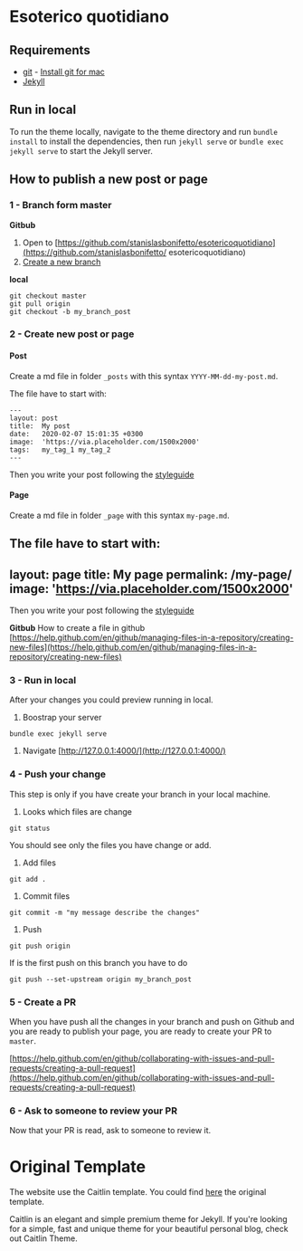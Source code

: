 # Esoterico quotidiano

## Requirements
 * [git](https://git-scm.com/) - [Install git for mac](https://git-scm.com/download/mac)
 * [Jekyll](https://jekyllrb.com/) 

## Run in local
To run the theme locally, navigate to the theme directory and run `bundle install` to install the dependencies, then run `jekyll serve` or `bundle exec jekyll serve` to start the Jekyll server.

## How to publish a new post or page

### 1 - Branch form master

**Gitbub**
1. Open to [https://github.com/stanislasbonifetto/esotericoquotidiano](https://github.com/stanislasbonifetto/
esotericoquotidiano)
1. [Create a new branch](https://help.github.com/en/github/collaborating-with-issues-and-pull-requests/creating-and-deleting-branches-within-your-repository)

**local**
```
git checkout master
git pull origin
git checkout -b my_branch_post
```

### 2 - Create new post or page

#### Post
Create a md file in folder `_posts` with this syntax `YYYY-MM-dd-my-post.md`.

The file have to start with:
```
---
layout: post
title:  My post
date:   2020-02-07 15:01:35 +0300
image:  'https://via.placeholder.com/1500x2000'
tags:   my_tag_1 my_tag_2
---
```

Then you write your post following the [styleguide](https://www.esotericoquotidiano.it/styleguide/)

#### Page
Create a md file in folder `_page` with this syntax `my-page.md`.

The file have to start with:
---
layout: page
title: My page
permalink: /my-page/
image: 'https://via.placeholder.com/1500x2000'
---

Then you write your post following the [styleguide](https://www.esotericoquotidiano.it/styleguide/)

**Gitbub**
How to create a file in github [https://help.github.com/en/github/managing-files-in-a-repository/creating-new-files](https://help.github.com/en/github/managing-files-in-a-repository/creating-new-files)

### 3 - Run in local
After your changes you could preview running in local.
1. Boostrap your server
```
bundle exec jekyll serve
```
1. Navigate [http://127.0.0.1:4000/](http://127.0.0.1:4000/)

### 4 - Push your change
This step is only if you have create your branch in your local machine.
1. Looks which files are change
```
git status
```
You should see only the files you have change or add.
1. Add files
```
git add .
```
1. Commit files
```
git commit -m "my message describe the changes"
```
1. Push
```
git push origin
```
If is the first push on this branch you have to do
```
git push --set-upstream origin my_branch_post
```

### 5 - Create a PR
When you have push all the changes in your branch and push on Github and you are ready to publish your page, you are ready to create your PR to `master`.

[https://help.github.com/en/github/collaborating-with-issues-and-pull-requests/creating-a-pull-request](https://help.github.com/en/github/collaborating-with-issues-and-pull-requests/creating-a-pull-request)

### 6 - Ask to someone to review your PR
Now that your PR is read, ask to someone to review it.

# Original Template
The website use the Caitlin template. You could find [here](_original_template) the original template.

Caitlin is an elegant and simple premium theme for Jekyll. If you're looking for a simple, fast and unique theme for your beautiful personal blog, check out Caitlin Theme.